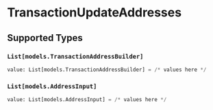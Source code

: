 # TransactionUpdateAddresses


## Supported Types

### `List[models.TransactionAddressBuilder]`

```python
value: List[models.TransactionAddressBuilder] = /* values here */
```

### `List[models.AddressInput]`

```python
value: List[models.AddressInput] = /* values here */
```

